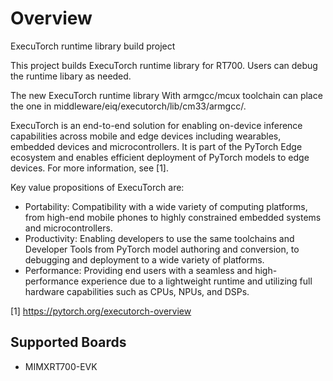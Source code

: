 Overview
========
ExecuTorch runtime library build project

This project builds ExecuTorch runtime library for RT700. Users can debug the
runtime libary as needed.

The new ExecuTorch runtime library With armgcc/mcux toolchain can place the one
in middleware/eiq/executorch/lib/cm33/armgcc/.

ExecuTorch is an end-to-end solution for enabling on-device inference
capabilities across mobile and edge devices including wearables, embedded
devices and microcontrollers. It is part of the PyTorch Edge ecosystem and
enables efficient deployment of PyTorch models to edge devices. For more
information, see [1].

Key value propositions of ExecuTorch are:
- Portability: Compatibility with a wide variety of computing platforms,
  from high-end mobile phones to highly constrained embedded systems and
  microcontrollers.
- Productivity: Enabling developers to use the same toolchains and Developer
  Tools from PyTorch model authoring and conversion, to debugging and
  deployment to a wide variety of platforms.
- Performance: Providing end users with a seamless and high-performance
  experience due to a lightweight runtime and utilizing full hardware
  capabilities such as CPUs, NPUs, and DSPs.

[1] https://pytorch.org/executorch-overview

## Supported Boards
- MIMXRT700-EVK
